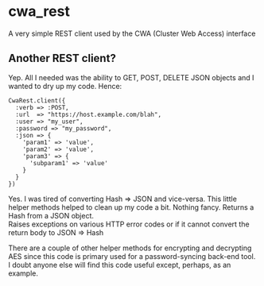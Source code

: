 # cwa_rest

A very simple REST client used by the CWA (Cluster Web Access) interface

## Another REST client?

Yep.  All I needed was the ability to GET, POST, DELETE JSON objects and I wanted to
dry up my code.  Hence:

    CwaRest.client({
      :verb => :POST,
      :url  => "https://host.example.com/blah",
      :user => "my_user",
      :password => "my_password",
      :json => {
        'param1' => 'value',
        'param2' => 'value', 
        'param3' => {
          'subparam1' => 'value'
        }
      }
    })

Yes.  I was tired of converting Hash => JSON and vice-versa.  This little helper methods
helped to clean up my code a bit.  Nothing fancy.  Returns a Hash from a JSON object.  
Raises exceptions on various HTTP error codes or if it cannot convert the return body to
JSON => Hash

There are a couple of other helper methods for encrypting and decrypting AES since this
code is primary used for a password-syncing back-end tool.  I doubt anyone else will
find this code useful except, perhaps, as an example.
